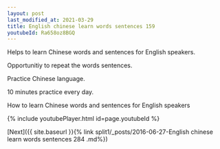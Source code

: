 ```yaml
---
layout: post
last_modified_at: 2021-03-29
title: English chinese learn words sentences 159 
youtubeId: Ra658oz8BGQ
---
```

 
 
Helps to learn Chinese words and sentences for English speakers.

Opportunitiy to repeat the words sentences. 

Practice Chinese language. 
 
10 minutes practice every day. 
 
How to learn Chinese words and sentences for English speakers 
 
{% include youtubePlayer.html id=page.youtubeId %}
 
 
[Next]({{ site.baseurl }}{% link  split1/_posts/2016-06-27-English chinese learn words sentences 284 .md%})
 
